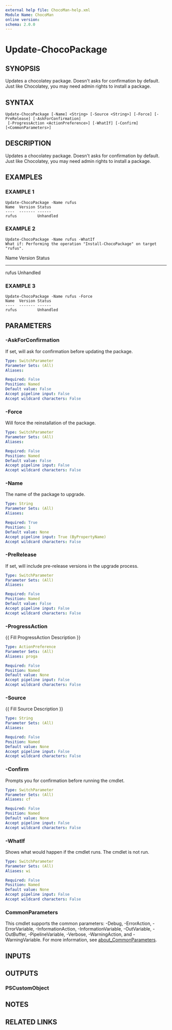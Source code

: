```yaml
---
external help file: ChocoMan-help.xml
Module Name: ChocoMan
online version:
schema: 2.0.0
---
```


# Update-ChocoPackage

## SYNOPSIS
Updates a chocolatey package.
Doesn't asks for confirmation by default.
Just like Chocolatey, you may need admin rights to install a package.

## SYNTAX

```
Update-ChocoPackage [-Name] <String> [-Source <String>] [-Force] [-PreRelease] [-AskForConfirmation]
 [-ProgressAction <ActionPreference>] [-WhatIf] [-Confirm] [<CommonParameters>]
```

## DESCRIPTION
Updates a chocolatey package.
Doesn't asks for confirmation by default.
Just like Chocolatey, you may need admin rights to install a package.

## EXAMPLES

### EXAMPLE 1
```
Update-ChocoPackage -Name rufus
Name  Version Status
----  ------- ------
rufus         Unhandled
```

### EXAMPLE 2
```
Update-ChocoPackage -Name rufus -WhatIf
What if: Performing the operation "Install-ChocoPackage" on target "rufus".
```

Name  Version Status
----  ------- ------
rufus         Unhandled

### EXAMPLE 3
```
Update-ChocoPackage -Name rufus -Force
Name  Version Status
----  ------- ------
rufus         Unhandled
```

## PARAMETERS

### -AskForConfirmation
If set, will ask for confirmation before updating the package.

```yaml
Type: SwitchParameter
Parameter Sets: (All)
Aliases:

Required: False
Position: Named
Default value: False
Accept pipeline input: False
Accept wildcard characters: False
```

### -Force
Will force the reinstallation of the package.

```yaml
Type: SwitchParameter
Parameter Sets: (All)
Aliases:

Required: False
Position: Named
Default value: False
Accept pipeline input: False
Accept wildcard characters: False
```

### -Name
The name of the package to upgrade.

```yaml
Type: String
Parameter Sets: (All)
Aliases:

Required: True
Position: 1
Default value: None
Accept pipeline input: True (ByPropertyName)
Accept wildcard characters: False
```

### -PreRelease
If set, will include pre-release versions in the upgrade process.

```yaml
Type: SwitchParameter
Parameter Sets: (All)
Aliases:

Required: False
Position: Named
Default value: False
Accept pipeline input: False
Accept wildcard characters: False
```

### -ProgressAction
{{ Fill ProgressAction Description }}

```yaml
Type: ActionPreference
Parameter Sets: (All)
Aliases: proga

Required: False
Position: Named
Default value: None
Accept pipeline input: False
Accept wildcard characters: False
```

### -Source
{{ Fill Source Description }}

```yaml
Type: String
Parameter Sets: (All)
Aliases:

Required: False
Position: Named
Default value: None
Accept pipeline input: False
Accept wildcard characters: False
```

### -Confirm
Prompts you for confirmation before running the cmdlet.

```yaml
Type: SwitchParameter
Parameter Sets: (All)
Aliases: cf

Required: False
Position: Named
Default value: None
Accept pipeline input: False
Accept wildcard characters: False
```

### -WhatIf
Shows what would happen if the cmdlet runs.
The cmdlet is not run.

```yaml
Type: SwitchParameter
Parameter Sets: (All)
Aliases: wi

Required: False
Position: Named
Default value: None
Accept pipeline input: False
Accept wildcard characters: False
```

### CommonParameters
This cmdlet supports the common parameters: -Debug, -ErrorAction, -ErrorVariable, -InformationAction, -InformationVariable, -OutVariable, -OutBuffer, -PipelineVariable, -Verbose, -WarningAction, and -WarningVariable. For more information, see [about_CommonParameters](http://go.microsoft.com/fwlink/?LinkID=113216).

## INPUTS

## OUTPUTS

### PSCustomObject
## NOTES

## RELATED LINKS
